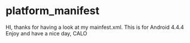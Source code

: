 platform_manifest
=================
HI, thanks for having a look at my mainfest.xml. This is for Android 4.4.4
Enjoy and have a nice day,
CALO
